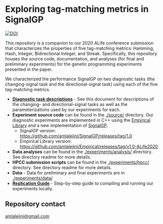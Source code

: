 # Exploring tag-matching metrics in SignalGP

[![DOI](https://zenodo.org/badge/248605580.svg)](https://zenodo.org/badge/latestdoi/248605580)

This repository is a companion to our 2020 ALife conference submission that characterizes the properties
of five tag-matching metrics: Hamming, Hash, Integer, Bidirectional Integer, and Streak.
Specifically, this repository houses the source code, documentation, and analyses (for final and preliminary experiments) for the genetic programming experiments presented in the paper.

We characterized the performance SignalGP on two diagnostic tasks (the changing-signal task and the directional-signal task) using each of the five tag-matching metrics.

- **[Diagnostic task descriptions](./docs/task-descriptions.md)** - See this document for descriptions of the changing- and directional-signal tasks as well as the parameterizations used by our experiments for each.
- **Experiment source code** can be found in the [./source/](./source/) directory. Our diagnostic experiments are implemented in C++ using the [Empirical Library](https://github.com/devosoft/Empirical) and a new implementation of [SignalGP](https://github.com/amlalejini/SignalGP).
  - SignalGP version: <https://github.com/amlalejini/SignalGP/releases/tag/1.0>
  - Empirical Library version: <https://github.com/amlalejini/Empirical/releases/tag/v1.0-ALife2020>
- **Data analyses** can be found in the [./experiments/analysis/](./experiments/analysis/) directory. See directory readme for more details.
- **HPCC submission scripts** can be found in the [./experiments/hpcc/](./experiments/hpcc/) directory. See directory readme for more details.
- **Data** - Data for preliminary and final experiments are in [./experiments/data/](./experiments/data/)
- **[Replication Guide](./docs/run-locally.md)** - Step-by-step guide to compiling and running our experiments
  locally.

## Repository contact

amlalejini@gmail.com